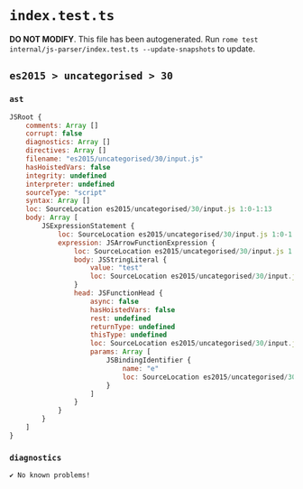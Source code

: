 # `index.test.ts`

**DO NOT MODIFY**. This file has been autogenerated. Run `rome test internal/js-parser/index.test.ts --update-snapshots` to update.

## `es2015 > uncategorised > 30`

### `ast`

```javascript
JSRoot {
	comments: Array []
	corrupt: false
	diagnostics: Array []
	directives: Array []
	filename: "es2015/uncategorised/30/input.js"
	hasHoistedVars: false
	integrity: undefined
	interpreter: undefined
	sourceType: "script"
	syntax: Array []
	loc: SourceLocation es2015/uncategorised/30/input.js 1:0-1:13
	body: Array [
		JSExpressionStatement {
			loc: SourceLocation es2015/uncategorised/30/input.js 1:0-1:13
			expression: JSArrowFunctionExpression {
				loc: SourceLocation es2015/uncategorised/30/input.js 1:0-1:13
				body: JSStringLiteral {
					value: "test"
					loc: SourceLocation es2015/uncategorised/30/input.js 1:7-1:13
				}
				head: JSFunctionHead {
					async: false
					hasHoistedVars: false
					rest: undefined
					returnType: undefined
					thisType: undefined
					loc: SourceLocation es2015/uncategorised/30/input.js 1:0-1:6
					params: Array [
						JSBindingIdentifier {
							name: "e"
							loc: SourceLocation es2015/uncategorised/30/input.js 1:1-1:2 (e)
						}
					]
				}
			}
		}
	]
}
```

### `diagnostics`

```
✔ No known problems!

```
